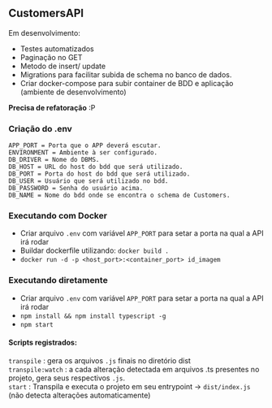 ## CustomersAPI  
Em desenvolvimento:
- Testes automatizados
- Paginação no GET
- Metodo de insert/ update 
- Migrations para facilitar subida de schema no banco de dados.
- Criar docker-compose para subir container de BDD e aplicação (ambiente de desenvolvimento)

**Precisa de refatoração** :P

### Criação do .env
```
APP_PORT = Porta que o APP deverá escutar.
ENVIRONMENT = Ambiente à ser configurado.
DB_DRIVER = Nome do DBMS.
DB_HOST = URL do host do bdd que será utilizado.
DB_PORT = Porta do host do bdd que será utilizado.
DB_USER = Usuário que será utilizado no bdd.
DB_PASSWORD = Senha do usuário acima.
DB_NAME = Nome do bdd onde se encontra o schema de Customers.
```

### Executando com Docker

- Criar arquivo `.env` com variável `APP_PORT` para setar a porta na qual a API irá rodar
- Buildar dockerfile utilizando: `docker build .`
- `docker run -d -p <host_port>:<container_port> id_imagem`

### Executando diretamente

- Criar arquivo `.env` com variável `APP_PORT` para setar a porta na qual a API irá rodar
- `npm install && npm install typescript -g`
- `npm start`

#### Scripts registrados:
`transpile` : gera os arquivos `.js` finais no diretório dist  
`transpile:watch` : a cada alteração detectada em arquivos .ts presentes no projeto, gera seus respectivos `.js`.  
`start` : Transpila e executa o projeto em seu entrypoint -> `dist/index.js` (não detecta alterações automaticamente)  

